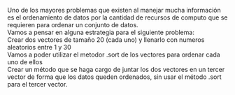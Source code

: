 Uno de los mayores problemas que existen al manejar mucha información es el ordenamiento de datos por la cantidad de recursos de computo que se requieren para ordenar un conjunto de datos.   
Vamos a pensar en alguna estrategia para el siguiente problema:   
Crear dos vectores de tamaño 20  (cada uno) y llenarlo con numeros aleatorios entre 1 y 30   
Vamos a poder utilizar el metodor .sort de los vectores para ordenar cada uno de ellos   
Crear un método que se haga cargo de juntar los dos vectores en un tercer vector de forma que los datos queden ordenados, sin usar el método .sort para el tercer vector.   